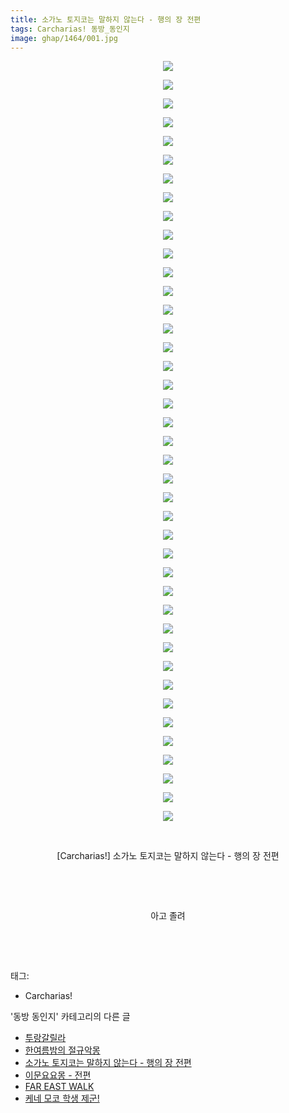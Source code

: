 ```yaml
---
title: 소가노 토지코는 말하지 않는다 - 행의 장 전편
tags: Carcharias! 동방_동인지
image: ghap/1464/001.jpg
---
```

<div class="article">
<p style="text-align: center; clear: none; float: none;"><img src="{{ site.nasurl }}/ghap/1464/001.jpg"/></p>
<p style="text-align: center; clear: none; float: none;"><img src="{{ site.nasurl }}/ghap/1464/002.jpg"/></p>
<p style="text-align: center; clear: none; float: none;"><img src="{{ site.nasurl }}/ghap/1464/003.jpg"/></p>
<p style="text-align: center; clear: none; float: none;"><img src="{{ site.nasurl }}/ghap/1464/004.jpg"/></p>
<p style="text-align: center; clear: none; float: none;"><img src="{{ site.nasurl }}/ghap/1464/005.jpg"/></p>
<p style="text-align: center; clear: none; float: none;"><img src="{{ site.nasurl }}/ghap/1464/006.jpg"/></p>
<p style="text-align: center; clear: none; float: none;"><img src="{{ site.nasurl }}/ghap/1464/007.jpg"/></p>
<p style="text-align: center; clear: none; float: none;"><img src="{{ site.nasurl }}/ghap/1464/008.jpg"/></p>
<p style="text-align: center; clear: none; float: none;"><img src="{{ site.nasurl }}/ghap/1464/009.jpg"/></p>
<p style="text-align: center; clear: none; float: none;"><img src="{{ site.nasurl }}/ghap/1464/010.jpg"/></p>
<p style="text-align: center; clear: none; float: none;"><img src="{{ site.nasurl }}/ghap/1464/011.jpg"/></p>
<p style="text-align: center; clear: none; float: none;"><img src="{{ site.nasurl }}/ghap/1464/012.jpg"/></p>
<p style="text-align: center; clear: none; float: none;"><img src="{{ site.nasurl }}/ghap/1464/013.jpg"/></p>
<p style="text-align: center; clear: none; float: none;"><img src="{{ site.nasurl }}/ghap/1464/014.jpg"/></p>
<p style="text-align: center; clear: none; float: none;"><img src="{{ site.nasurl }}/ghap/1464/015.jpg"/></p>
<p style="text-align: center; clear: none; float: none;"><img src="{{ site.nasurl }}/ghap/1464/016.jpg"/></p>
<p style="text-align: center; clear: none; float: none;"><img src="{{ site.nasurl }}/ghap/1464/017.jpg"/></p>
<p style="text-align: center; clear: none; float: none;"><img src="{{ site.nasurl }}/ghap/1464/018.jpg"/></p>
<p style="text-align: center; clear: none; float: none;"><img src="{{ site.nasurl }}/ghap/1464/019.jpg"/></p>
<p style="text-align: center; clear: none; float: none;"><img src="{{ site.nasurl }}/ghap/1464/020.jpg"/></p>
<p style="text-align: center; clear: none; float: none;"><img src="{{ site.nasurl }}/ghap/1464/021.jpg"/></p>
<p style="text-align: center; clear: none; float: none;"><img src="{{ site.nasurl }}/ghap/1464/022.jpg"/></p>
<p style="text-align: center; clear: none; float: none;"><img src="{{ site.nasurl }}/ghap/1464/023.jpg"/></p>
<p style="text-align: center; clear: none; float: none;"><img src="{{ site.nasurl }}/ghap/1464/024.jpg"/></p>
<p style="text-align: center; clear: none; float: none;"><img src="{{ site.nasurl }}/ghap/1464/025.jpg"/></p>
<p style="text-align: center; clear: none; float: none;"><img src="{{ site.nasurl }}/ghap/1464/026.jpg"/></p>
<p style="text-align: center; clear: none; float: none;"><img src="{{ site.nasurl }}/ghap/1464/027.jpg"/></p>
<p style="text-align: center; clear: none; float: none;"><img src="{{ site.nasurl }}/ghap/1464/028.jpg"/></p>
<p style="text-align: center; clear: none; float: none;"><img src="{{ site.nasurl }}/ghap/1464/029.jpg"/></p>
<p style="text-align: center; clear: none; float: none;"><img src="{{ site.nasurl }}/ghap/1464/030.jpg"/></p>
<p style="text-align: center; clear: none; float: none;"><img src="{{ site.nasurl }}/ghap/1464/031.jpg"/></p>
<p style="text-align: center; clear: none; float: none;"><img src="{{ site.nasurl }}/ghap/1464/032.jpg"/></p>
<p style="text-align: center; clear: none; float: none;"><img src="{{ site.nasurl }}/ghap/1464/033.jpg"/></p>
<p style="text-align: center; clear: none; float: none;"><img src="{{ site.nasurl }}/ghap/1464/034.jpg"/></p>
<p style="text-align: center; clear: none; float: none;"><img src="{{ site.nasurl }}/ghap/1464/035.jpg"/></p>
<p style="text-align: center; clear: none; float: none;"><img src="{{ site.nasurl }}/ghap/1464/036.jpg"/></p>
<p style="text-align: center; clear: none; float: none;"><img src="{{ site.nasurl }}/ghap/1464/037.jpg"/></p>
<p style="text-align: center; clear: none; float: none;"><img src="{{ site.nasurl }}/ghap/1464/038.jpg"/></p>
<p style="text-align: center; clear: none; float: none;"><img src="{{ site.nasurl }}/ghap/1464/039.jpg"/></p>
<p style="text-align: center; clear: none; float: none;"><img src="{{ site.nasurl }}/ghap/1464/040.jpg"/></p>
<p style="text-align: center; clear: none; float: none;"><img src="{{ site.nasurl }}/ghap/1464/041.jpg"/></p>
<p style="text-align: center; clear: none; float: none;"><br/></p>
<p style="text-align: center; clear: none; float: none;">[Carcharias!] 소가노 토지코는 말하지 않는다 - 행의 장 전편</p>
<p style="text-align: center; clear: none; float: none;"><br/></p>
<p style="text-align: center; clear: none; float: none;"><br/></p>
<p style="text-align: center; clear: none; float: none;">아고 졸려</p>
<p style="text-align: center; clear: none; float: none;"><br/></p>
<p><br/></p>
</div><div class="tagTrail">
<p>태그: </p>
<ul>
<li>Carcharias!</li>
</ul>
</div><div class="another">
<p>'동방 동인지' 카테고리의 다른 글</p>
<ul>
<li><a href="/2016-08-10-ghap_1466">투랑갈릴라</a></li>
<li><a href="/2016-08-10-ghap_1465">한여름밤의 절규악몽</a></li>
<li><a href="/2016-08-10-ghap_1464">소가노 토지코는 말하지 않는다 - 행의 장 전편</a></li>
<li><a href="/2016-08-10-ghap_1462">이문요요몽 - 전편</a></li>
<li><a href="/2016-08-10-ghap_1461">FAR EAST WALK</a></li>
<li><a href="/2016-08-10-ghap_1460">케네 모코 학생 제군!</a></li>
</ul>
</div><div class="cb_module cb_fluid">
<div class="cb_wrt cb_profile">
</div><!-- commentList close -->
</div>